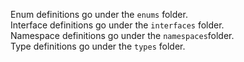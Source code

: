 Enum definitions go under the `enums` folder. <br>
Interface definitions go under the `interfaces` folder. <br>
Namespace definitions go under the `namespaces`folder. <br>
Type definitions go under the `types` folder. <br>